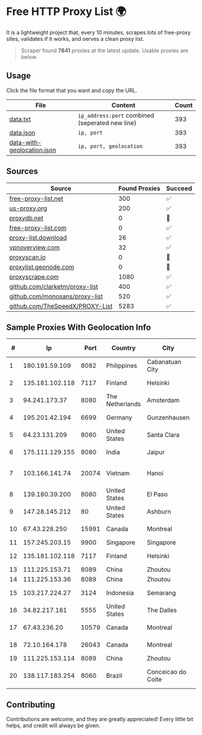 
# Free HTTP Proxy List 🌍

It is a lightweight project that, every 10 minutes, scrapes lots of free-proxy sites, validates if it works, and serves a clean proxy list.


> Scraper found **7841** proxies at the latest update. Usable proxies are below.

## Usage

Click the file format that you want and copy the URL.


|File|Content|Count|
|----|-------|-----|
|[data.txt](https://raw.githubusercontent.com/themiralay/Proxy-List-World/master/data.txt)|`ip_address:port` combined (seperated new line)|393|
|[data.json](https://raw.githubusercontent.com/themiralay/Proxy-List-World/master/data.json)|`ip, port`|393|
|[data-with-geolocation.json](https://raw.githubusercontent.com/themiralay/Proxy-List-World/master/data-with-geolocation.json)|`ip, port, geolocation`|393|

## Sources

|Source|Found Proxies|Succeed|
|------|-------------|-------|
|[free-proxy-list.net](https://free-proxy-list.net)|300|✅|
|[us-proxy.org](https://www.us-proxy.org)|200|✅|
|[proxydb.net](http://proxydb.net)|0|🚫|
|[free-proxy-list.com](https://free-proxy-list.com/?page=&port=&type%5B%5D=http&type%5B%5D=https&up_time=0&search=Search)|0|✅|
|[proxy-list.download](https://www.proxy-list.download/HTTP)|26|✅|
|[vpnoverview.com](https://vpnoverview.com/privacy/anonymous-browsing/free-proxy-servers)|32|✅|
|[proxyscan.io](https://www.proxyscan.io)|0|🚫|
|[proxylist.geonode.com](https://proxylist.geonode.com/api/proxy-list?limit=300&page=1&sort_by=lastChecked&sort_type=desc&protocols=http,https)|0|🚫|
|[proxyscrape.com](https://api.proxyscrape.com/v2/?request=displayproxies&protocol=http&timeout=10000&country=all&ssl=all&anonymity=all)|1080|✅|
|[github.com/clarketm/proxy-list](https://raw.githubusercontent.com/clarketm/proxy-list/master/proxy-list-raw.txt)|400|✅|
|[github.com/monosans/proxy-list](https://raw.githubusercontent.com/monosans/proxy-list/main/proxies/http.txt)|520|✅|
|[github.com/TheSpeedX/PROXY-List](https://raw.githubusercontent.com/TheSpeedX/PROXY-List/master/http.txt)|5283|✅|


## Sample Proxies With Geolocation Info

|#|Ip|Port|Country|City|Internet Service Provider|
|-|--|----|-------|----|-------------------------|
|1|180.191.59.109|8082|Philippines|Cabanatuan City|Globe Telecom|
|2|135.181.102.118|7117|Finland|Helsinki|Hetzner Online GmbH|
|3|94.241.173.37|8080|The Netherlands|Amsterdam|TimeWeb Ltd.|
|4|195.201.42.194|6699|Germany|Gunzenhausen|Hetzner Online GmbH|
|5|64.23.131.209|8080|United States|Santa Clara|DigitalOcean, LLC|
|6|175.111.129.155|8080|India|Jaipur|Spiderlink Networks Pvt Ltd|
|7|103.166.141.74|20074|Vietnam|Hanoi|Viet NAM Cloud Technology Joint Stock Company|
|8|139.180.39.200|8080|United States|El Paso|Conterra|
|9|147.28.145.212|80|United States|Ashburn|Packet Host, Inc.|
|10|67.43.228.250|15991|Canada|Montreal|GloboTech Communications|
|11|157.245.203.15|9900|Singapore|Singapore|DigitalOcean, LLC|
|12|135.181.102.118|7117|Finland|Helsinki|Hetzner Online GmbH|
|13|111.225.153.71|8089|China|Zhoutou|China Telecom|
|14|111.225.153.36|8089|China|Zhoutou|China Telecom|
|15|103.217.224.27|3124|Indonesia|Semarang|PT Nesta Indo Media|
|16|34.82.217.181|5555|United States|The Dalles|Google LLC|
|17|67.43.236.20|10579|Canada|Montreal|GloboTech Communications|
|18|72.10.164.178|26043|Canada|Montreal|GloboTech Communications|
|19|111.225.153.114|8089|China|Zhoutou|China Telecom|
|20|138.117.183.254|8060|Brazil|Conceicao do Coite|Digital Telecomunicações Ltda-Me|



## Contributing

Contributions are welcome, and they are greatly appreciated! Every
little bit helps, and credit will always be given.

